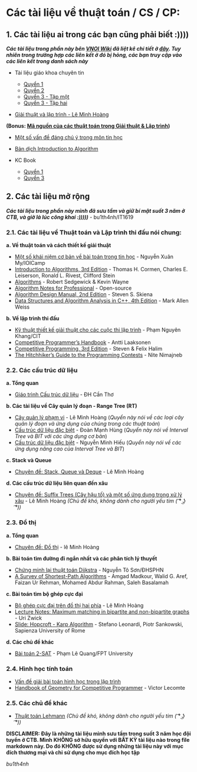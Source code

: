 # Các tài liệu về thuật toán / CS / CP:
 
## 1. Các tài liệu ai trong các bạn cũng phải biết :))))

_**Các tài liệu trong phần này bên [VNOI Wiki](http://vnoi.info/wiki) đã liệt kê chi tiết ở [đây](http://vnoi.info/wiki/algo/basic/Tai-Lieu-Thuat-Toan). Tuy nhiên trong trường hợp các liên kết ở đó bị hỏng, các bạn truy cập vào các liên kết trong danh sách này**_

   - Tài liệu giáo khoa chuyên tin
         
        - [Quyển 1](https://1drv.ms/b/s!AlSJG-eCrFaAy0B0MzCnck2wmt5v?e=1bllpQ)
        - [Quyển 2](https://1drv.ms/b/s!AlSJG-eCrFaAy0F8WRA64NNnN3sS?e=e33yLj)
        - [Quyển 3 - Tập một](https://1drv.ms/b/s!AlSJG-eCrFaAzAX-jBcs0KVbbS3s?e=oDltTn)
        - [Quyển 3 - Tập hai](https://1drv.ms/b/s!AlSJG-eCrFaAgb9MNuUm4m3AzDl9bQ?e=lE72dY)
    
   - [Giải thuật và lập trình - Lê Minh Hoàng](https://1drv.ms/b/s!AlSJG-eCrFaAy32IXrD4hkkf8I0X)
   
   **(Bonus: [Mã nguồn của các thuật toán trong Giải thuật & Lập trình](https://1drv.ms/u/s!AlSJG-eCrFaAyzBBTd0H0fVUeqBk?e=gzIvpE))**
   
   - [Một số vấn đề đáng chú ý trong môn tin học](https://1drv.ms/b/s!AlSJG-eCrFaAy0VbkTQbUDmd6mVy?e=A7UbLe)
   - [Bản dịch Introduction to Algorithm](https://1drv.ms/b/s!AlSJG-eCrFaAzBbC9ykTtPXMP1P9?e=8qfdIu)
   - KC Book
    
        - [Quyển 1](https://1drv.ms/b/s!AlSJG-eCrFaAy0p-UmLG11vpm4Wf)
        - [Quyển 3](https://1drv.ms/b/s!AlSJG-eCrFaAzANu-doHwQ4l3Fsy?e=k82FAh)
        
## 2. Các tài liệu mở rộng

_**Các tài liệu trong phần này mình đã sưu tầm và giữ bí mật suốt 3 năm ở CTB, và giờ là lúc công khai :)))))**_ - bu1th4nh/IT1619

### 2.1. Các tài liệu về Thuật toán và Lập trình thi đấu nói chung:
  
  **a. Về thuật toán và cách thiết kế giải thuật**
  
   - [Một số khái niệm cơ bản về bài toán trong tin học](https://1drv.ms/b/s!AlSJG-eCrFaAzBTRjhfo3n2n6VxY) - Nguyễn Xuân My/IOICamp
   - [Introduction to Algorithms, 3rd Edition](https://1drv.ms/b/s!AlSJG-eCrFaAy0zQGyHVzHb-MfGE?e=SQc0Qi) - Thomas H. Cormen, Charles E. Leiserson, Ronald L. Rivest, Clifford Stein
   - [Algorithms](https://1drv.ms/b/s!AlSJG-eCrFaAgdoAeKwgtrsZPGnb9w) - Robert Sedgewick & Kevin Wayne
   - [Algorithm Notes for Professional](https://1drv.ms/b/s!AlSJG-eCrFaAgckGtoo-EJbstK69hg) - Open-source
   - [Algorithm Design Manual, 2nd Edition](https://1drv.ms/b/s!AlSJG-eCrFaAzAJUmzskEboKYSy5) - Steven S. Skiena
   - [Data Structures and Algorithm Analysis in C++, 4th Edition](https://1drv.ms/b/s!AlSJG-eCrFaAy3dI2uoYj9w5eKl1) - Mark Allen Weiss
   
  **b. Về lập trình thi đấu**
  
   - [Kỹ thuật thiết kế giải thuật cho các cuộc thi lập trình](https://1drv.ms/b/s!AlSJG-eCrFaAgb9Q6DZZ7waR22S1pw) - Phạm Nguyên Khang/CIT
   - [Competitive Programmer’s Handbook](https://cses.fi/book/book.pdf) - Antti Laaksonen
   - [Competitive Programming, 3rd Edition](https://1drv.ms/b/s!AlSJG-eCrFaAzA6QsDyQkHer643H?e=YafLhk) - Steven & Felix Halim
   - [The Hitchhiker’s Guide to the Programming Contests](https://1drv.ms/b/s!AlSJG-eCrFaAgeNWz2pdAKZYFEuflQ) - Nite Nimajneb
   
### 2.2. Các cấu trúc dữ liệu

  **a. Tổng quan**
   - [Giáo trình Cấu trúc dữ liệu](https://1drv.ms/b/s!AlSJG-eCrFaAy3yB2h51XTRFEbTx) - ĐH Cần Thơ
   
  **b. Các tài liệu về Cây quản lý đoạn - Range Tree (RT)**
   - [Cây quản lý phạm vi](https://1drv.ms/b/s!AlSJG-eCrFaAy0tofx9Z3fEedlNT) - Lê Minh Hoàng (_Quyển này nói về các loại cây quản lý đoạn và ứng dụng của chúng trong các thuật toán_)
   - [Cấu trúc dữ liệu đặc biệt](https://1drv.ms/b/s!AlSJG-eCrFaAy3-bLi0m2HEThgEU) - Đoàn Mạnh Hùng (_Quyển này nói về Interval Tree và BIT với các ứng dụng cơ bản_)
   - [Cấu trúc dữ liệu đặc biệt](https://1drv.ms/b/s!AlSJG-eCrFaAy3s2mGilr5lZNP1I) - Nguyễn Minh Hiếu (_Quyển này nói về các ứng dụng nâng cao của Interval Tree và BIT_)
   
   **c. Stack và Queue**
   - [Chuyên đề: Stack, Queue và Deque](https://1drv.ms/b/s!AlSJG-eCrFaAz0FbBJ3gClMSoIkg) - Lê Minh Hoàng
   
   **d. Các cấu trúc dữ liệu liên quan đến xâu**
   - [Chuyên đề: Suffix Trees (Cây hậu tố) và một số ứng dụng trong xử lý xâu](https://1drv.ms/b/s!AlSJG-eCrFaAy0tofx9Z3fEedlNT) - Lê Minh Hoàng _(Chủ đề khó, không dành cho người yếu tim ( ͡° ͜ʖ ͡°))_
  

### 2.3. Đồ thị
   **a. Tổng quan**
   - [Chuyên đề: Đồ thị](https://1drv.ms/b/s!AlSJG-eCrFaAy3MOJzEVGH4BlBcT) - lê Minh Hoàng
   
   **b. Bài toán tìm đường đi ngắn nhất và các phân tích lý thuyết**
   - [Chứng minh lại thuật toán Dijkstra](https://1drv.ms/b/s!AlSJG-eCrFaAy3QZPkQJ6oJPyRZ0) - Nguyễn Tô Sơn/ĐHSPHN
   - [A Survey of Shortest-Path Algorithms](https://1drv.ms/b/s!AlSJG-eCrFaAyz8sEOvRE555_t6w) - Amgad Madkour, Walid G. Aref, Faizan Ur Rehman, Mohamed Abdur Rahman, Saleh Basalamah
   
   **c. Bài toán tìm bộ ghép cực đại**
   - [Bộ ghép cực đại trên đồ thị hai phía](https://1drv.ms/b/s!AlSJG-eCrFaAgY0iSQ3W7gJ8eExFoQ) - Lê Minh Hoàng
   - [Lecture Notes: Maximum matching in bipartite and non-bipartite graphs](https://1drv.ms/b/s!AlSJG-eCrFaAgcBMMQ9n2_scsMmckQ) - Uri Zwick
   - [Slide: Hopcroft - Karp Algorithm](https://1drv.ms/b/s!AlSJG-eCrFaAgcBLX7oUQ7tZS3g9EQ) - Stefano Leonardi, Piotr Sankowski, Sapienza University of Rome
   
   **d. Các chủ đề khác**
   - [Bài toán 2-SAT](https://1drv.ms/b/s!AlSJG-eCrFaAgbxp-ZrRcaAQne5D5Q) - Phạm Lê Quang/FPT University

### 2.4. Hình học tính toán
   - [Vấn đề giải bài toán hình học trong lập trình](https://1drv.ms/b/s!AlSJG-eCrFaAgP46C0-kqKMuscrBOg)
   - [Handbook of Geometry for Competitive Programmer](https://vlecomte.github.io/cp-geo.pdf) - Victor Lecomte
   
### 2.5. Các chủ đề khác
   - [Thuật toán Lehmann](https://1drv.ms/b/s!AlSJG-eCrFaAgbt2YSaPxqTlrh61CA) _(Chủ đề khó, không dành cho người yếu tim ( ͡° ͜ʖ ͡°))_
   
   

**DISCLAIMER: Đây là những tài liệu mình sưu tầm trong suốt 3 năm học đội tuyển ở CTB. Mình KHÔNG sở hữu quyền với BẤT KỲ tài liệu nào trong file markdown này. Do đó KHÔNG được sử dụng những tài liệu này với mục đích thương mại và chỉ sử dụng cho mục đích học tập**

_bu1th4nh_
